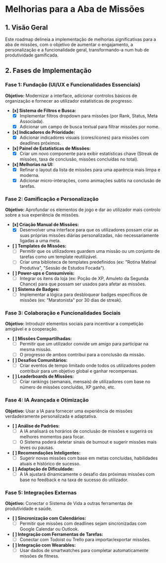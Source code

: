 # Melhorias para a Aba de Missões

## 1. Visão Geral

Este roadmap delineia a implementação de melhorias significativas para a aba de missões, com o objetivo de aumentar o engajamento, a personalização e a funcionalidade geral, transformando-a num hub de produtividade gamificada.

## 2. Fases de Implementação

### Fase 1: Fundação (UI/UX e Funcionalidades Essenciais)
**Objetivo:** Modernizar a interface, adicionar controlos básicos de organização e fornecer ao utilizador estatísticas de progresso.

- **[x] Sistema de Filtros e Busca:**
    - [x] Implementar filtros dropdown para missões (por Rank, Status, Meta Associada).
    - [x] Adicionar um campo de busca textual para filtrar missões por nome.
- **[x] Indicadores de Prioridade:**
    - [x] Adicionar indicadores visuais (cores/ícones) para missões com deadlines próximos.
- **[x] Painel de Estatísticas de Missões:**
    - [x] Criar um novo componente para exibir estatísticas chave (Streak de missões, taxa de conclusão, missões concluídas no total).
- **[x] Melhorias na UI:**
    - [x] Refinar o layout da lista de missões para uma aparência mais limpa e moderna.
    - [x] Adicionar micro-interações, como animações subtis na conclusão de tarefas.

### Fase 2: Gamificação e Personalização
**Objetivo:** Aprofundar os elementos de jogo e dar ao utilizador mais controlo sobre a sua experiência de missões.

- **[x] Criação Manual de Missões:**
    - [x] Desenvolver uma interface para que os utilizadores possam criar as suas próprias missões diárias personalizadas, não necessariamente ligadas a uma meta.
- **[ ] Templates de Missões:**
    - [ ] Permitir que os utilizadores guardem uma missão ou um conjunto de tarefas como um template reutilizável.
    - [ ] Criar uma biblioteca de templates predefinidos (ex: "Rotina Matinal Produtiva", "Sessão de Estudos Focada").
- **[ ] Power-ups e Consumíveis:**
    - [ ] Integrar os itens da loja (ex: Poção de XP, Amuleto da Segunda Chance) para que possam ser usados para afetar as missões.
- **[ ] Sistema de Badges:**
    - [ ] Implementar a lógica para desbloquear badges específicos de missões (ex: "Maratonista" por 30 dias de streak).

### Fase 3: Colaboração e Funcionalidades Sociais
**Objetivo:** Introduzir elementos sociais para incentivar a competição amigável e a cooperação.

- **[ ] Missões Compartilhadas:**
    - [ ] Permitir que um utilizador convide um amigo para participar na mesma missão.
    - [ ] O progresso de ambos contribui para a conclusão da missão.
- **[ ] Desafios Comunitários:**
    - [ ] Criar eventos de tempo limitado onde todos os utilizadores podem contribuir para um objetivo global e ganhar recompensas.
- **[ ] Leaderboards de Missões:**
    - [ ] Criar rankings (semanais, mensais) de utilizadores com base no número de missões concluídas, XP ganho, etc.

### Fase 4: IA Avançada e Otimização
**Objetivo:** Usar a IA para fornecer uma experiência de missões verdadeiramente personalizada e adaptativa.

- **[ ] Análise de Padrões:**
    - [ ] A IA analisará os horários de conclusão de missões e sugerirá os melhores momentos para focar.
    - [ ] O Sistema poderá detetar sinais de burnout e sugerir missões mais leves ou pausas.
- **[ ] Recomendações Inteligentes:**
    - [ ] Sugerir novas missões com base em metas concluídas, habilidades atuais e histórico de sucesso.
- **[ ] Adaptação de Dificuldade:**
    - [ ] A IA ajustará dinamicamente o desafio das próximas missões com base no feedback e na taxa de sucesso do utilizador.

### Fase 5: Integrações Externas
**Objetivo:** Conectar o Sistema de Vida a outras ferramentas de produtividade e saúde.

- **[ ] Sincronização com Calendários:**
    - [ ] Permitir que missões com deadlines sejam sincronizadas com Google Calendar ou Outlook.
- **[ ] Integração com Ferramentas de Tarefas:**
    - [ ] Conectar com Todoist ou Trello para importar/exportar missões.
- **[ ] Integração com Wearables:**
    - [ ] Usar dados de smartwatches para completar automaticamente missões de fitness.
